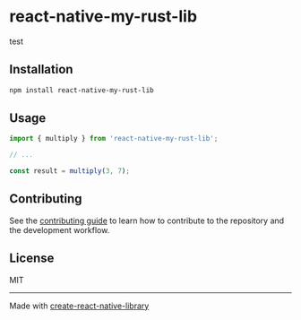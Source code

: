# react-native-my-rust-lib

test

## Installation

```sh
npm install react-native-my-rust-lib
```

## Usage


```js
import { multiply } from 'react-native-my-rust-lib';

// ...

const result = multiply(3, 7);
```


## Contributing

See the [contributing guide](CONTRIBUTING.md) to learn how to contribute to the repository and the development workflow.

## License

MIT

---

Made with [create-react-native-library](https://github.com/callstack/react-native-builder-bob)
